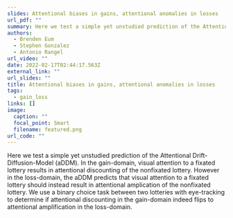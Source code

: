 ```yaml
---
slides: Attentional biases in gains, attentional anomalies in losses
url_pdf: ""
summary: Here we test a simple yet unstudied prediction of the Attentional Drift-Diffusion-Model (aDDM). In the gain-domain, visual attention to a fixated lottery results in attentional discounting of the nonfixated lottery. However in the loss-domain, the aDDM predicts that visual attention to a fixated lottery should instead result in attentional amplication of the nonfixated lottery. We use a binary choice task between two lotteries with eye-tracking to determine if attentional discounting in the gain-domain indeed flips to attentional amplification in the loss-domain.
authors:
  - Brenden Eum
  - Stephen Gonzalez
  - Antonio Rangel
url_video: ""
date: 2022-02-17T02:44:17.563Z
external_link: ""
url_slides: ""
title: Attentional biases in gains, attentional anomalies in losses
tags:
  - gain_loss
links: []
image:
  caption: ""
  focal_point: Smart
  filename: featured.png
url_code: ""
---
```


Here we test a simple yet unstudied prediction of the Attentional Drift-Diffusion-Model (aDDM). In the gain-domain, visual attention to a fixated lottery results in attentional discounting of the nonfixated lottery. However in the loss-domain, the aDDM predicts that visual attention to a fixated lottery should instead result in attentional amplication of the nonfixated lottery. We use a binary choice task between two lotteries with eye-tracking to determine if attentional discounting in the gain-domain indeed flips to attentional amplification in the loss-domain.